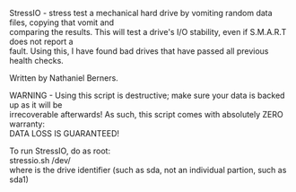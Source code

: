StressIO - stress test a mechanical hard drive by vomiting random data files, copying that vomit and          
comparing the results. This will test a drive's I/O stability, even if S.M.A.R.T does not report a            
fault. Using this, I have found bad drives that have passed all previous health checks.                       
                                                                                                              
Written by Nathaniel Berners.                                                                                 
                                                                                                              
WARNING - Using this script is destructive; make sure your data is backed up as it will be                    
irrecoverable afterwards! As such, this script comes with absolutely ZERO warranty:                           
DATA LOSS IS GUARANTEED!                                                                                      
                                                                                                               
To run StressIO, do as root:                                                                                  
stressio.sh /dev/<device>                                                                                     
where <device> is the drive identifier (such as sda, not an individual partion, such as sda1) 
